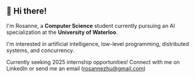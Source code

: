 ## 👋 Hi there!
I'm Rosanne, a **Computer Science** student currently pursuing an AI specialization at the **University of Waterloo**. 

I'm interested in artificial intelligence, low-level programming, distributed systems, and concurrency. 

Currently seeking 2025 internship opportunities! Connect with me on LinkedIn or send me an email (rosannezhu@gmail.com)
